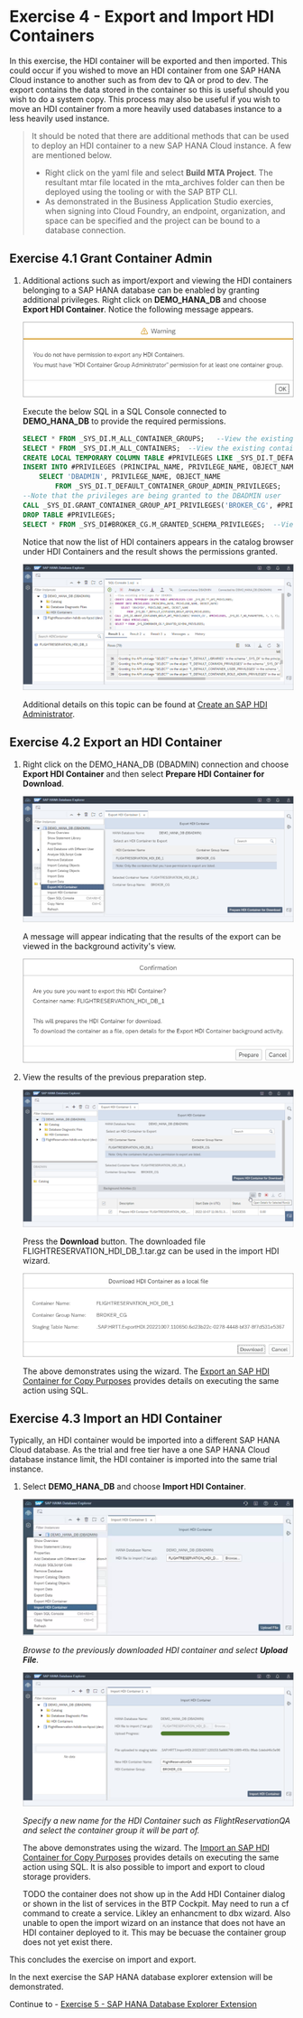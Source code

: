 # Exercise 4 - Export and Import HDI Containers

  In this exercise, the HDI container will be exported and then imported.  This could occur if you wished to move an HDI container from one SAP HANA Cloud instance to another such as from dev to QA or prod to dev.  The export contains the data stored in the container so this is useful should you wish to do a system copy.  This process may also be useful if you wish to move an HDI container from a more heavily used databases instance to a less heavily used instance.
  
  >It should be noted that there are additional methods that can be used to deploy an HDI container to a new SAP HANA Cloud instance.  A few are mentioned below.
 > 
  >* Right click on the yaml file and select **Build MTA Project**.  The resultant mtar file located in the mta_archives folder can then be deployed using the tooling or with the SAP BTP CLI.
  >* As demonstrated in the Business Application Studio exercies, when signing into Cloud Foundry, an endpoint, organization, and space can be specified and the project can be bound to a database connection.

## Exercise 4.1 Grant Container Admin

1. Additional actions such as import/export and viewing the HDI containers belonging to a SAP HANA database can be enabled by granting additional privileges.  Right click on **DEMO_HANA_DB** and choose **Export HDI Container**.  Notice the following message appears.

    ![](images/permission.png)

    Execute the below SQL in a SQL Console connected to **DEMO_HANA_DB** to provide the required permissions.

    ```SQL
    SELECT * FROM _SYS_DI.M_ALL_CONTAINER_GROUPS;   --View the existing container groups
    SELECT * FROM _SYS_DI.M_ALL_CONTAINERS;  --View the existing containers
    CREATE LOCAL TEMPORARY COLUMN TABLE #PRIVILEGES LIKE _SYS_DI.T_DEFAULT_CONTAINER_GROUP_ADMIN_PRIVILEGES;
    INSERT INTO #PRIVILEGES (PRINCIPAL_NAME, PRIVILEGE_NAME, OBJECT_NAME)  
        SELECT 'DBADMIN', PRIVILEGE_NAME, OBJECT_NAME 
            FROM _SYS_DI.T_DEFAULT_CONTAINER_GROUP_ADMIN_PRIVILEGES;
    --Note that the privileges are being granted to the DBADMIN user
    CALL _SYS_DI.GRANT_CONTAINER_GROUP_API_PRIVILEGES('BROKER_CG', #PRIVILEGES, _SYS_DI.T_NO_PARAMETERS, ?, ?, ?);
    DROP TABLE #PRIVILEGES;
    SELECT * FROM _SYS_DI#BROKER_CG.M_GRANTED_SCHEMA_PRIVILEGES;  --View added privileges
    ```

    Notice that now the list of HDI containers appears in the catalog browser under HDI Containers and the result shows the permissions granted.

    ![](images/granted-priv.png)

    Additional details on this topic can be found at [Create an SAP HDI Administrator](https://help.sap.com/docs/HANA_CLOUD_DATABASE/c2cc2e43458d4abda6788049c58143dc/9a6bf8dc816e4b128ecec7580686236e.html).
    

## Exercise 4.2 Export an HDI Container

1. Right click on the DEMO_HANA_DB (DBADMIN) connection and choose **Export HDI Container** and then select **Prepare HDI Container for Download**.

    ![](images/export.png)

    A message will appear indicating that the results of the export can be viewed in the background activity's view.

    ![](images/message.png)

2. View the results of the previous preparation step.

    ![](images/view.png)

    Press the **Download** button.  The downloaded file FLIGHTRESERVATION_HDI_DB_1.tar.gz can be used in the import HDI wizard.

    ![](images/download.png)

    The above demonstrates using the wizard.  The [Export an SAP HDI Container for Copy Purposes](https://help.sap.com/docs/HANA_CLOUD_DATABASE/c2cc2e43458d4abda6788049c58143dc/c25ee286cee5496cb96fdf5875f444a2.html) provides details on executing the same action using SQL.

## Exercise 4.3 Import an HDI Container 

Typically, an HDI container would be imported into a different SAP HANA Cloud database.  As the trial and free tier have a one SAP HANA Cloud database instance limit, the HDI container is imported into the same trial instance.  

1. Select **DEMO_HANA_DB** and choose **Import HDI Container**.

    ![](images/import0.png)
    
    *Browse to the previously downloaded HDI container and select **Upload File**.*
    
    ![](images/import.png)

    *Specify a new name for the HDI Container such as FlightReservationQA and select the container group it will be part of.*

    The above demonstrates using the wizard.  The [Import an SAP HDI Container for Copy Purposes](https://help.sap.com/docs/HANA_CLOUD_DATABASE/c2cc2e43458d4abda6788049c58143dc/54fa5466cdeb4e488b08d6c7da0244f2.html) provides details on executing the same action using SQL.  It is also possible to import and export to cloud storage providers.

    TODO the container does not show up in the Add HDI Container dialog or shown in the list of services in the BTP Cockpit.  May need to run a cf command to create a service.  Likley an enhancment to dbx wizard.  Also unable to open the import wizard on an instance that does not have an HDI container deployed to it.  This may be becuase the container group does not yet exist there.

This concludes the exercise on import and export.  

In the next exercise the SAP HANA database explorer extension will be demonstrated.

Continue to - [Exercise 5 - SAP HANA Database Explorer Extension](../../business_app_studio/ex5/README.md)
